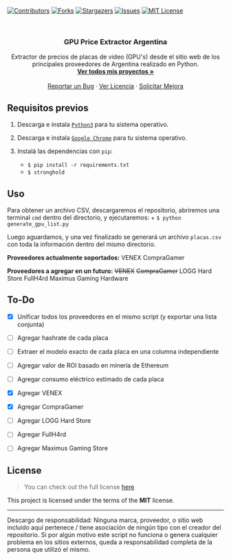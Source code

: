 [![Contributors][contributors-shield]][contributors-url]
[![Forks][forks-shield]][forks-url]
[![Stargazers][stars-shield]][stars-url]
[![Issues][issues-shield]][issues-url]
[![MIT License][license-shield]][license-url]

<br />
<p align="center">
  <h3 align="center">GPU Price Extractor Argentina</h3>

  <p align="center">
    Extractor de precios de placas de video (GPU's) desde el sitio web de los principales proveedores de Argentina realizado en Python.
    <br />
    <a href="https://github.com/PecceG2/"><strong>Ver todos mis proyectos »</strong></a>
    <br />
    <br />
    <a href="https://github.com/PecceG2/GPU-Price-Extractor-Proveedores-Argentina/issues">Reportar un Bug</a>
    ·
    <a href="https://github.com/PecceG2/GPU-Price-Extractor-Proveedores-Argentina/blob/master/LICENSE.md">Ver Licencia</a>
    ·
    <a href="https://github.com/PecceG2/GPU-Price-Extractor-Proveedores-Argentina/issues">Solicitar Mejora</a>
  </p>
</p>


**Requisitos previos**
---

1. Descarga e instala [`Python3`](https://www.python.org/downloads/) para tu sistema operativo.

2. Descarga e instala [`Google Chrome`](https://www.google.com/chrome/) para tu sistema operativo.

3. Instalá las dependencias con `pip`:
    + `$ pip install -r requirements.txt`
    + `$ stronghold`

**Uso**
---

Para obtener un archivo CSV, descargaremos el repositorio, abriremos una terminal `cmd` dentro del directorio, y ejecutaremos:
    + `$ python generate_gpu_list.py`

Luego aguardamos, y una vez finalizado se generará un archivo `placas.csv` con toda la información dentro del mismo directorio.


**Proveedores actualmente soportados:**
VENEX
CompraGamer

**Proveedores a agregar en un futuro:**
~~VENEX~~
~~CompraGamer~~
LOGG Hard Store
FullH4rd
Maximus Gaming Hardware


## To-Do

- [x] Unificar todos los proveedores en el mismo script (y exportar una lista conjunta)
- [ ] Agregar hashrate de cada placa
- [ ] Extraer el modelo exacto de cada placa en una columna independiente
- [ ] Agregar valor de ROI basado en minería de Ethereum
- [ ] Agregar consumo eléctrico estimado de cada placa
- [x] Agregar VENEX
- [x] Agregar CompraGamer
- [ ] Agregar LOGG Hard Store
- [ ] Agregar FullH4rd
- [ ] Agregar Maximus Gaming Store


## License
>You can check out the full license [here](https://github.com/PecceG2/GPU-Price-Extractor-Proveedores-Argentina/blob/master/LICENSE.md)

This project is licensed under the terms of the **MIT** license.


---
Descargo de responsabilidad: Ninguna marca, proveedor, o sitio web incluído aquí pertenece / tiene asociación de ningún tipo con el creador del repositorio. Si por algún motivo este script no funciona o genera cualquier problema en los sitios externos, queda a responsabilidad completa de la persona que utilizó el mismo.


[contributors-shield]: https://img.shields.io/github/contributors/PecceG2/GPU-Price-Extractor-Proveedores-Argentina.svg?style=flat-square
[contributors-url]: https://github.com/PecceG2/GPU-Price-Extractor-Proveedores-Argentina/graphs/contributors
[forks-shield]: https://img.shields.io/github/forks/PecceG2/GPU-Price-Extractor-Proveedores-Argentina.svg?style=flat-square
[forks-url]: https://github.com/PecceG2/GPU-Price-Extractor-Proveedores-Argentina/network/members
[stars-shield]: https://img.shields.io/github/stars/PecceG2/GPU-Price-Extractor-Proveedores-Argentina.svg?style=flat-square
[stars-url]: https://github.com/PecceG2/GPU-Price-Extractor-Proveedores-Argentina/stargazers
[issues-shield]: https://img.shields.io/github/issues/PecceG2/GPU-Price-Extractor-Proveedores-Argentina.svg?style=flat-square
[issues-url]: https://github.com/PecceG2/GPU-Price-Extractor-Proveedores-Argentina/issues
[license-shield]: https://img.shields.io/github/license/PecceG2/GPU-Price-Extractor-Proveedores-Argentina.svg?style=flat-square
[license-url]: https://github.com/PecceG2/GPU-Price-Extractor-Proveedores-Argentina/blob/master/LICENSE.md

